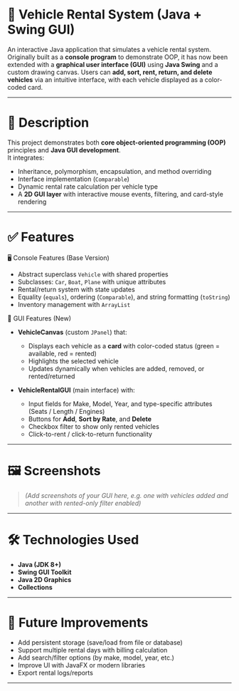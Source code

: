 # 🚗 Vehicle Rental System (Java + Swing GUI)

An interactive Java application that simulates a vehicle rental system.  
Originally built as a **console program** to demonstrate OOP, it has now been extended with a **graphical user interface (GUI)** using **Java Swing** and a custom drawing canvas. Users can **add, sort, rent, return, and delete vehicles** via an intuitive interface, with each vehicle displayed as a color-coded card.

---

# 📌 Description

This project demonstrates both **core object-oriented programming (OOP)** principles and **Java GUI development**.  
It integrates:
- Inheritance, polymorphism, encapsulation, and method overriding  
- Interface implementation (`Comparable`)  
- Dynamic rental rate calculation per vehicle type  
- A **2D GUI layer** with interactive mouse events, filtering, and card-style rendering  

---

# ✅ Features

🖥 Console Features (Base Version)
- Abstract superclass `Vehicle` with shared properties  
- Subclasses: `Car`, `Boat`, `Plane` with unique attributes  
- Rental/return system with state updates  
- Equality (`equals`), ordering (`Comparable`), and string formatting (`toString`)  
- Inventory management with `ArrayList`  

🎨 GUI Features (New)
- **VehicleCanvas** (custom `JPanel`) that:
  - Displays each vehicle as a **card** with color-coded status (green = available, red = rented)  
  - Highlights the selected vehicle  
  - Updates dynamically when vehicles are added, removed, or rented/returned  

- **VehicleRentalGUI** (main interface) with:  
  - Input fields for Make, Model, Year, and type-specific attributes (Seats / Length / Engines)  
  - Buttons for **Add**, **Sort by Rate**, and **Delete**  
  - Checkbox filter to show only rented vehicles  
  - Click-to-rent / click-to-return functionality  

---

# 🖼️ Screenshots

> *(Add screenshots of your GUI here, e.g. one with vehicles added and another with rented-only filter enabled)*

---

# 🛠️ Technologies Used
- **Java (JDK 8+)**
- **Swing GUI Toolkit**
- **Java 2D Graphics**
- **Collections**

---

# 🚀 Future Improvements
- Add persistent storage (save/load from file or database)  
- Support multiple rental days with billing calculation  
- Add search/filter options (by make, model, year, etc.)  
- Improve UI with JavaFX or modern libraries  
- Export rental logs/reports  

---
